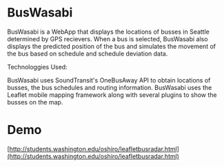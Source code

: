 # BusWasabi

BusWasabi is a WebApp that displays the locations of busses in Seattle determined by GPS recievers. When a bus is selected, BusWasabi also displays the predicted position of the bus and simulates the movement of the bus based on schedule and schedule deviation data.

Technologgies Used:

BusWasabi uses SoundTransit's OneBusAway API to obtain locations of busses, the bus schedules and routing information. BusWasabi uses the Leaflet mobile mapping framework along with several plugins to show the busses on the map.

# Demo
[http://students.washington.edu/oshiro/leafletbusradar.html](http://students.washington.edu/oshiro/leafletbusradar.html)
